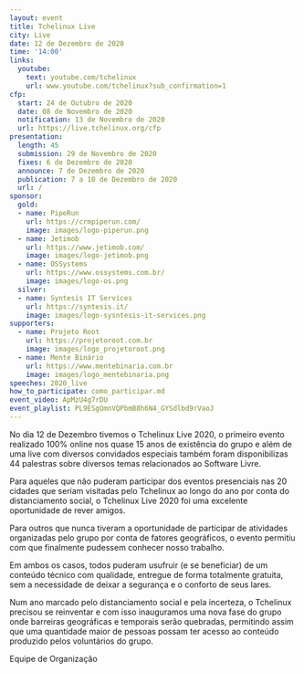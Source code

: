 ```yaml
---
layout: event
title: Tchelinux Live
city: Live
date: 12 de Dezembro de 2020
time: '14:00'
links:
  youtube:
    text: youtube.com/tchelinux
    url: www.youtube.com/tchelinux?sub_confirmation=1
cfp:
  start: 24 de Outubro de 2020
  date: 08 de Novembro de 2020
  notification: 13 de Novembro de 2020
  url: https://live.tchelinux.org/cfp
presentation:
  length: 45
  submission: 29 de Novembro de 2020
  fixes: 6 de Dezembro de 2020
  announce: 7 de Dezembro de 2020
  publication: 7 a 10 de Dezembro de 2020
  url: /
sponsor:
  gold:
  - name: PipeRun
    url: https://crmpiperun.com/
    image: images/logo-piperun.png
  - name: Jetimob
    url: https://www.jetimob.com/
    image: images/logo-jetimob.png
  - name: OSSystems
    url: https://www.ossystems.com.br/
    image: images/logo-os.png
  silver:
  - name: Syntesis IT Services
    url: https://syntesis.it/
    image: images/logo-sysntesis-it-services.png
supporters:
  - name: Projeto Root
    url: https://projetoroot.com.br
    image: images/logo_projetoroot.png
  - name: Mente Binário
    url: https://www.mentebinaria.com.br
    image: images/logo_mentebinaria.png
speeches: 2020_live
how_to_participate: como_participar.md
event_video: ApMzU4g7rDU
event_playlist: PL9ESgQmnVQPbmB8h6N4_GYSdlbd9rVaoJ
---
```


No dia 12 de Dezembro tivemos o Tchelinux Live 2020, o primeiro evento
realizado 100% online nos quase 15 anos de existência do grupo e além
de uma live com diversos convidados especiais também foram disponibilizas
44 palestras sobre diversos temas relacionados ao Software Livre.

Para aqueles que não puderam participar dos eventos presenciais nas 20
cidades que seriam visitadas pelo Tchelinux ao longo do ano por conta
do distanciamento social, o Tchelinux Live 2020 foi uma excelente
oportunidade de rever amigos.

Para outros que nunca tiveram a oportunidade de participar de atividades
organizadas pelo grupo por conta de fatores geográficos, o evento permitiu
com que finalmente pudessem conhecer nosso trabalho.

Em ambos os casos, todos puderam usufruir (e se beneficiar) de um conteúdo
técnico com qualidade, entregue de forma totalmente gratuita, sem a
necessidade de deixar a segurança e o conforto de seus lares.

Num ano marcado pelo distanciamento social e pela incerteza, o Tchelinux
precisou se reinventar e com isso inauguramos uma nova fase do grupo onde
barreiras geográficas e temporais serão quebradas, permitindo assim que
uma quantidade maior de pessoas possam ter acesso ao conteúdo produzido
pelos voluntários do grupo.

Equipe de Organização
